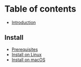 # Table of contents

* [Introduction](README.md)

## Install

* [Prerequisites](install/prerequisites.md)
* [Install on Linux](install/install-on-linux.md)
* [Install on macOS](install/install-on-macos.md)

